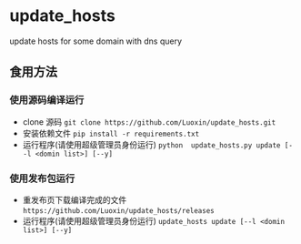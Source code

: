 # update_hosts
update hosts  for some domain with dns query

## 食用方法

### 使用源码编译运行
- clone 源码
`git clone https://github.com/Luoxin/update_hosts.git`
- 安装依赖文件
`pip install -r requirements.txt`
- 运行程序(请使用超级管理员身份运行)
`python  update_hosts.py update [--l <domin list>] [--y]`
### 使用发布包运行
- 重发布页下载编译完成的文件
`https://github.com/Luoxin/update_hosts/releases`
- 运行程序(请使用超级管理员身份运行)
`update_hosts update [--l <domin list>] [--y]`
